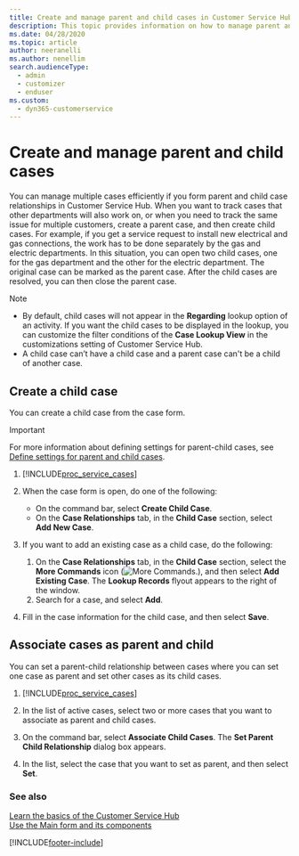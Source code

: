 ```yaml
---
title: Create and manage parent and child cases in Customer Service Hub | Microsoft Docs
description: This topic provides information on how to manage parent and child cases and also provides steps to create a case in Customer Service Hub for Dynamics 365 Customer Service.
ms.date: 04/28/2020
ms.topic: article
author: neeranelli
ms.author: nenellim
search.audienceType: 
  - admin
  - customizer
  - enduser
ms.custom: 
  - dyn365-customerservice
---
```

# Create and manage parent and child cases

 You can manage multiple cases efficiently if you form parent and child case relationships in Customer Service Hub. When you want to track cases that other departments will also work on, or when you need to track the same issue for multiple customers, create a parent case, and then create child cases. For example, if you get a service request to install new electrical and gas connections, the work has to be done separately by the gas and electric departments. In this situation, you can open two child cases, one for the gas department and the other for the electric department. The original case can be marked as the parent case. After the child cases are resolved, you can then close the parent case.

> [!NOTE]
>
> - By default, child cases will not appear in the **Regarding** lookup option of an activity. If you want the child cases to be displayed in the lookup, you can customize the filter conditions of the **Case Lookup View** in the customizations setting of Customer Service Hub.
> - A child case can’t have a child case and a parent case can't be a child of another case.

## Create a child case

You can create a child case from the case form.  

> [!IMPORTANT]
> For more information about defining settings for parent-child cases, see [Define settings for parent and child cases](../administer/define-settings-parent-child-cases.md).

1. [!INCLUDE[proc_service_cases](../../includes/proc-service-cases.md)]  

2. When the case form is open, do one of the following:
   - On the command bar, select **Create Child Case**.
   - On the **Case Relationships** tab, in the **Child Case** section, select **Add New Case**.

3. If you want to add an existing case as a child case, do the following:
   1. On the **Case Relationships** tab, in the **Child Case** section, select the **More Commands** icon (![More Commands.](../media/more-commands-vertical.png "More Commands")), and then select **Add Existing Case**. The **Lookup Records** flyout appears to the right of the window.
   2. Search for a case, and select **Add**.

4. Fill in the case information for the child case, and then select **Save**.  

## Associate cases as parent and child

You can set a parent-child relationship between cases where you can set one case as parent and set other cases as its child cases.

1. [!INCLUDE[proc_service_cases](../../includes/proc-service-cases.md)]  

2. In the list of active cases, select two or more cases that you want to associate as parent and child cases.
3. On the command bar, select **Associate Child Cases**. The **Set Parent Child Relationship** dialog box appears.
4. In the list, select the case that you want to set as parent, and then select **Set**.  

### See also

[Learn the basics of the Customer Service Hub](../implement/customer-service-hub-user-guide-basics.md)  
[Use the Main form and its components](../../customerengagement/on-premises/customize/use-main-form-and-components.md)


[!INCLUDE[footer-include](../../includes/footer-banner.md)]
